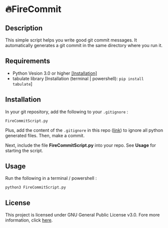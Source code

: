 # 🔥FireCommit

## Description

This simple script helps you write good git commit messages. It automatically generates a git commit in the same directory where you run it. 

## Requirements

- Python Vesion 3.0 or higher [[Installation]](https://www.python.org/downloads/)
- tabulate library [Installation (terminal | powershell): `pip install tabulate`]

## Installation

In your git repository, add the following to your `.gitignore` : 

    FireCommitScript.py

Plus, add the content of the `.gitignore` in this repo ([link](https://github.com/BenSt099/FireCommit/blob/main/.gitignore)) to ignore all python generated files. Then, make a commit.

Next, include the file __FireCommitScript.py__ into your repo. See **Usage** for starting the script.

## Usage

Run the following in a terminal / powershell :

```
python3 FireCommitScript.py
```

## License

This project is licensed under GNU General Public License v3.0. Fore more information, click [here](https://github.com/BenSt099/FireCommit/blob/main/LICENSE).